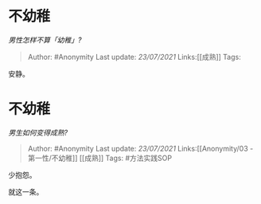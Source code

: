 # 不幼稚
*男性怎样不算「幼稚」?*

> Author: #Anonymity
> Last update: *23/07/2021* 
> Links:[[成熟]]
> Tags:  

 
安静。


# 不幼稚 
*男生如何变得成熟?*

> Author: #Anonymity
> Last update: *23/07/2021* 
> Links:[[Anonymity/03 - 第一性/不幼稚]] [[成熟]]
> Tags:  #方法实践SOP 

 
少抱怨。

就这一条。

